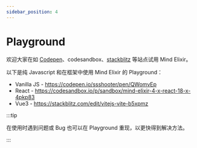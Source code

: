 ```yaml
---
sidebar_position: 4
---
```


# Playground

欢迎大家在如 [Codepen](https://codepen.io/pen?template=GReMQPX)、codesandbox、[stackblitz](https://stackblitz.com/) 等站点试用 Mind Elixir。

以下是纯 Javascript 和在框架中使用 Mind Elixir 的 Playground：

- Vanilla JS - https://codepen.io/ssshooter/pen/QWomvEp
- React - https://codesandbox.io/p/sandbox/mind-elixir-4-x-react-18-x-4pkp83
- Vue3 - https://stackblitz.com/edit/vitejs-vite-b5xpmz

:::tip

在使用时遇到问题或 Bug 也可以在 Playground 重现，以更快得到解决方法。

:::